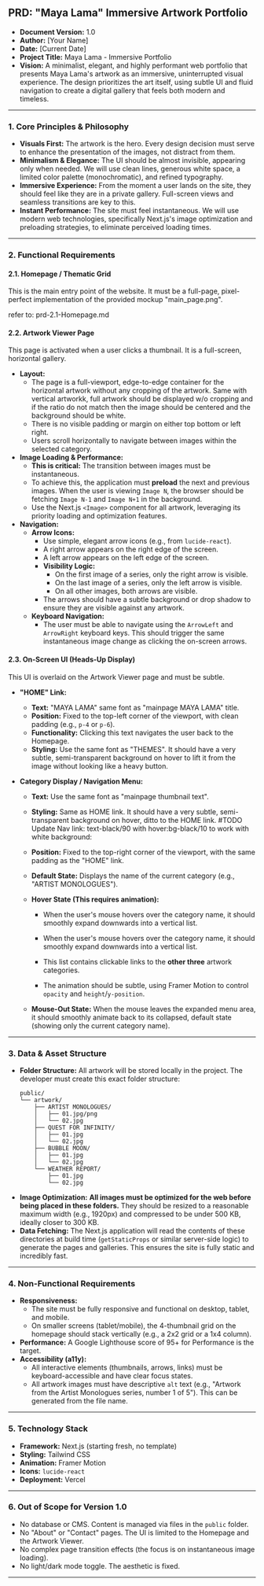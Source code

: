 ## PRD: "Maya Lama" Immersive Artwork Portfolio

*   **Document Version:** 1.0
*   **Author:** [Your Name]
*   **Date:** [Current Date]
*   **Project Title:** Maya Lama - Immersive Portfolio
*   **Vision:** A minimalist, elegant, and highly performant web portfolio that presents Maya Lama's artwork as an immersive, uninterrupted visual experience. The design prioritizes the art itself, using subtle UI and fluid navigation to create a digital gallery that feels both modern and timeless.

---

### 1. Core Principles & Philosophy

*   **Visuals First:** The artwork is the hero. Every design decision must serve to enhance the presentation of the images, not distract from them.
*   **Minimalism & Elegance:** The UI should be almost invisible, appearing only when needed. We will use clean lines, generous white space, a limited color palette (monochromatic), and refined typography.
*   **Immersive Experience:** From the moment a user lands on the site, they should feel like they are in a private gallery. Full-screen views and seamless transitions are key to this.
*   **Instant Performance:** The site must feel instantaneous. We will use modern web technologies, specifically Next.js's image optimization and preloading strategies, to eliminate perceived loading times.

---

### 2. Functional Requirements

#### 2.1. Homepage / Thematic Grid

This is the main entry point of the website. It must be a full-page, pixel-perfect implementation of the provided mockup "main_page.png".

refer to: prd-2.1-Homepage.md

#### 2.2. Artwork Viewer Page

This page is activated when a user clicks a thumbnail. It is a full-screen, horizontal gallery.

*   **Layout:**
    *   The page is a full-viewport, edge-to-edge container for the horizontal artwork without any cropping of the artwork. Same with vertical artworkk, full artwork should be displayed w/o cropping and if the ratio do not match then the image should be centered and the background should be white.
    *   There is no visible padding or margin on either top bottom or left right.
    *   Users scroll horizontally to navigate between images within the selected category.
*   **Image Loading & Performance:**
    *   **This is critical:** The transition between images must be instantaneous.
    *   To achieve this, the application must **preload** the next and previous images. When the user is viewing `Image N`, the browser should be fetching `Image N-1` and `Image N+1` in the background.
    *   Use the Next.js `<Image>` component for all artwork, leveraging its priority loading and optimization features.
*   **Navigation:**
    *   **Arrow Icons:**
        *   Use simple, elegant arrow icons (e.g., from `lucide-react`).
        *   A right arrow appears on the right edge of the screen.
        *   A left arrow appears on the left edge of the screen.
        *   **Visibility Logic:**
            *   On the first image of a series, only the right arrow is visible.
            *   On the last image of a series, only the left arrow is visible.
            *   On all other images, both arrows are visible.
        *   The arrows should have a subtle background or drop shadow to ensure they are visible against any artwork.
    *   **Keyboard Navigation:**
        *   The user must be able to navigate using the `ArrowLeft` and `ArrowRight` keyboard keys. This should trigger the same instantaneous image change as clicking the on-screen arrows.

#### 2.3. On-Screen UI (Heads-Up Display)

This UI is overlaid on the Artwork Viewer page and must be subtle.

*   **"HOME" Link:**
    *   **Text:** "MAYA LAMA" same font as "mainpage MAYA LAMA" title.
    *   **Position:** Fixed to the top-left corner of the viewport, with clean padding (e.g., `p-4` or `p-6`).
    *   **Functionality:** Clicking this text navigates the user back to the Homepage.
    *   **Styling:** Use the same font as "THEMES". It should have a very subtle, semi-transparent background on hover to lift it from the image without looking like a heavy button.


*   **Category Display / Navigation Menu:**
    *   **Text:**  Use the same font as "mainpage thumbnail text".
    *   **Styling:** Same as HOME link. It should have a very subtle, semi-transparent background on hover, ditto to the HOME link. #TODO Update Nav link: text-black/90 with hover:bg-black/10 to work with white background:


    *   **Position:** Fixed to the top-right corner of the viewport, with the same padding as the "HOME" link.
    *   **Default State:** Displays the name of the current category (e.g., "ARTIST MONOLOGUES").
    *   **Hover State (This requires animation):**
        *   When the user's mouse hovers over the category name, it should smoothly expand downwards into a vertical list.

        *   When the user's mouse hovers over the category name, it should smoothly expand downwards into a vertical list.
        *   This list contains clickable links to the **other three** artwork categories.
        *   The animation should be subtle, using Framer Motion to control `opacity` and `height`/`y-position`.
    *   **Mouse-Out State:** When the mouse leaves the expanded menu area, it should smoothly animate back to its collapsed, default state (showing only the current category name).

---

### 3. Data & Asset Structure

*   **Folder Structure:** All artwork will be stored locally in the project. The developer must create this exact folder structure:
    ```
    public/
    └── artwork/
        ├── ARTIST MONOLOGUES/
        │   ├── 01.jpg/png
        │   └── 02.jpg
        ├── QUEST FOR INFINITY/
        │   ├── 01.jpg
        │   └── 02.jpg
        ├── BUBBLE MOON/
        │   ├── 01.jpg
        │   └── 02.jpg
        └── WEATHER REPORT/
            ├── 01.jpg
            └── 02.jpg
    ```
*   **Image Optimization:** **All images must be optimized for the web before being placed in these folders.** They should be resized to a reasonable maximum width (e.g., 1920px) and compressed to be under 500 KB, ideally closer to 300 KB.
*   **Data Fetching:** The Next.js application will read the contents of these directories at build time (`getStaticProps` or similar server-side logic) to generate the pages and galleries. This ensures the site is fully static and incredibly fast.

---

### 4. Non-Functional Requirements

*   **Responsiveness:**
    *   The site must be fully responsive and functional on desktop, tablet, and mobile.
    *   On smaller screens (tablet/mobile), the 4-thumbnail grid on the homepage should stack vertically (e.g., a 2x2 grid or a 1x4 column).
*   **Performance:** A Google Lighthouse score of 95+ for Performance is the target.
*   **Accessibility (a11y):**
    *   All interactive elements (thumbnails, arrows, links) must be keyboard-accessible and have clear focus states.
    *   All artwork images must have descriptive `alt` text (e.g., "Artwork from the Artist Monologues series, number 1 of 5"). This can be generated from the file name.

---

### 5. Technology Stack

*   **Framework:** Next.js (starting fresh, no template)
*   **Styling:** Tailwind CSS
*   **Animation:** Framer Motion
*   **Icons:** `lucide-react`
*   **Deployment:** Vercel

---

### 6. Out of Scope for Version 1.0

*   No database or CMS. Content is managed via files in the `public` folder.
*   No "About" or "Contact" pages. The UI is limited to the Homepage and the Artwork Viewer.
*   No complex page transition effects (the focus is on instantaneous image loading).
*   No light/dark mode toggle. The aesthetic is fixed.

---
